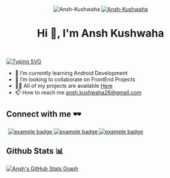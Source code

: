 <p align="center">
<img src="https://komarev.com/ghpvc/?username=deepesh16b&label=Profile%20views&color=6805D3&style=flat" alt="Ansh-Kushwaha" />
 <a href="https://github.com/Ansh-Kushwaha?tab=followers"> 
  <img src="https://img.shields.io/github/followers/Ansh-Kushwaha.svg?style=social&label=Follow" alt="Ansh-Kushwaha" />
 </a>
</p>

<h1 align = "center"> Hi 👋, I'm Ansh Kushwaha </h1><br>

[![Typing SVG](https://readme-typing-svg.herokuapp.com?font=Fira+Code&weight=500&size=21&duration=4500&pause=1000&color=89E1FF&multiline=true&width=700&lines=A+passionate+Android+Developer+from+India)](https://git.io/typing-svg)

- 🌱 I’m currently learning Android Development
- 👯 I’m looking to collaborate on FrontEnd Projects
- 👨‍💻 All of my projects are available [Here](https://github.com/Ansh-Kushwaha/)
- 📫 How to reach me ansh.kushwaha26@gmail.com

## Connect with me 🕶
<p align="left" style="margin: 0 5px;">
  <a href="[https://linkedin.com/in/anshkushwaha]">
    <img src="logo/linkedin.svg" alt="example badge" style="vertical-align:top margin:6px 4px">
  </a> 
  <a href="[https://twitter.com/AnshKushwaha26]">
    <img src="logo/twitter.svg" alt="example badge" style="vertical-align:top margin:6px 4px">
  </a> 
  <a href="mailto:ansh.kushwaha26@gmail.com">
    <img src="logo/gmail.svg" alt="example badge" style="vertical-align:top margin:6px 4px">
  </a>
</p>

## Github Stats 📊
<a href="https://github.com/Ansh-Kushwaha/Ansh-Kushwaha">
  <img align="center" src="https://github-profile-summary-cards.vercel.app/api/cards/profile-details?username=Ansh-Kushwaha&theme=radical&hide_border=true)](https://github.com/Ansh-Kushwaha" alt="Ansh's GitHub Stats Graph"/>
</a><br>
